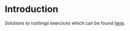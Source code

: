 # Introduction
Solutions to rustlings exercices which can be found [here](https://github.com/rust-lang/rustlings).
